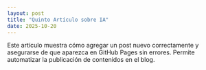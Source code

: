```yaml
---
layout: post
title: "Quinto Artículo sobre IA"
date: 2025-10-20
---
```


Este artículo muestra cómo agregar un post nuevo correctamente y asegurarse de que aparezca en GitHub Pages sin errores. Permite automatizar la publicación de contenidos en el blog.
